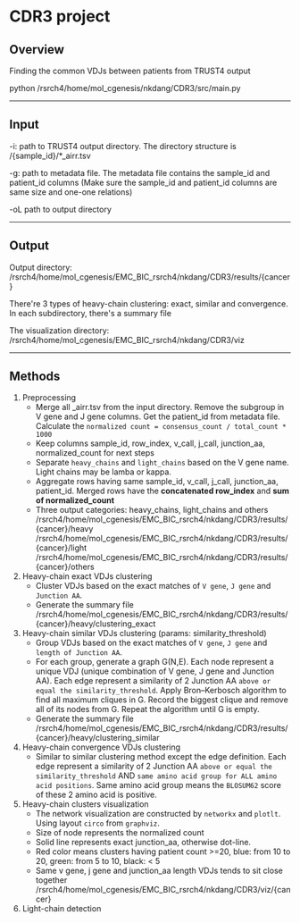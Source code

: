 # CDR3 project
## Overview
Finding the common VDJs between patients from TRUST4 output

python /rsrch4/home/mol_cgenesis/nkdang/CDR3/src/main.py

---
## Input
-i: path to TRUST4 output directory. The directory structure is /{sample_id}/*_airr.tsv

-g: path to metadata file. The metadata file contains the sample_id and patient_id columns (Make sure the sample_id and patient_id columns are same size and one-one relations)

-oL path to output directory

---
## Output
Output directory: /rsrch4/home/mol_cgenesis/EMC_BIC_rsrch4/nkdang/CDR3/results/{cancer}

There're 3 types of heavy-chain clustering: exact, similar and convergence. In each subdirectory, there's a summary file

The visualization directory: /rsrch4/home/mol_cgenesis/EMC_BIC_rsrch4/nkdang/CDR3/viz

---

## Methods
1. Preprocessing
    - Merge all _airr.tsv from the input directory. Remove the subgroup in V gene and J gene columns. Get the patient_id from metadata file. Calculate the `normalized count = consensus_count / total_count * 1000`
    - Keep columns sample_id, row_index, v_call, j_call, junction_aa, normalized_count for next steps
    - Separate `heavy_chains` and `light_chains` based on the V gene name. Light chains may be lamba or kappa.
    - Aggregate rows having same sample_id, v_call, j_call, junction_aa, patient_id. Merged rows have the **concatenated row_index** and **sum of normalized_count**
    - Three output categories: heavy_chains, light_chains and others
    /rsrch4/home/mol_cgenesis/EMC_BIC_rsrch4/nkdang/CDR3/results/{cancer}/heavy
    /rsrch4/home/mol_cgenesis/EMC_BIC_rsrch4/nkdang/CDR3/results/{cancer}/light
    /rsrch4/home/mol_cgenesis/EMC_BIC_rsrch4/nkdang/CDR3/results/{cancer}/others
2. Heavy-chain exact VDJs clustering
    - Cluster VDJs based on the exact matches of `V gene`, `J gene` and `Junction AA`.
    - Generate the summary file
    /rsrch4/home/mol_cgenesis/EMC_BIC_rsrch4/nkdang/CDR3/results/{cancer}/heavy/clustering_exact
3. Heavy-chain similar VDJs clustering (params: similarity_threshold)
    - Group VDJs based on the exact matches of `V gene`, `J gene` and `length of Junction AA`.
    - For each group, generate a graph G(N,E). Each node represent a unique VDJ (unique combination of V gene, J gene and Junction AA). Each edge represent a similarity of 2 Junction AA `above or equal the similarity_threshold`. Apply Bron–Kerbosch algorithm to find all maximum cliques in G. Record the biggest clique and remove all of its nodes from G. Repeat the algorithm until G is empty.
    - Generate the summary file
    /rsrch4/home/mol_cgenesis/EMC_BIC_rsrch4/nkdang/CDR3/results/{cancer}/heavy/clustering_similar
4. Heavy-chain convergence VDJs clustering
    - Similar to similar clustering method except the edge definition. Each edge represent a similarity of 2 Junction AA `above or equal the similarity_threshold` AND `same amino acid group for ALL amino acid positions`. Same amino acid group means the `BLOSUM62` score of these 2 amino acid is positive.
5. Heavy-chain clusters visualization
    - The network visualization are constructed by `networkx` and `plotlt`. Using layout `circo` from `graphviz`.
    - Size of node represents the normalized count
    - Solid line represents exact junction_aa, otherwise dot-line. 
    - Red color means clusters having patient count >=20, blue: from 10 to 20, green: from 5 to 10, black: < 5
    - Same v gene, j gene and junction_aa length VDJs tends to sit close together
    /rsrch4/home/mol_cgenesis/EMC_BIC_rsrch4/nkdang/CDR3/viz/{cancer}
6. Light-chain detection